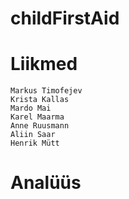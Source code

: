 # childFirstAid

# Liikmed

    Markus Timofejev
    Krista Kallas
    Mardo Mai
    Karel Maarma
    Anne Ruusmann
    Aliin Saar
    Henrik Mütt


# Analüüs
